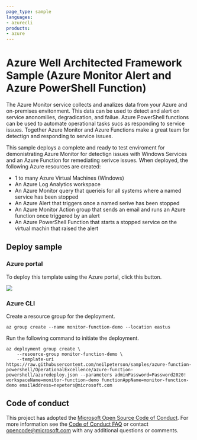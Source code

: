 ```yaml
--- 
page_type: sample
languages:
- azurecli
products:
- azure
---
```


# Azure Well Architected Framework Sample (Azure Monitor Alert and Azure PowerShell Function)

The Azure Monitor service collects and analizes data from your Azure and on-premises envitonment. This data can be used to detect and alert on service anonomilies, degradication, and failue. Azure PowerShell functions can be used to automate operational tasks sucs as responding to service issues. Together Azure Monitor and Azure Functions make a great team for detectign and responding to service issues.

This sample deploys a complete and ready to test enviroment for demonistrating Azure Monitor for detectign issues with Windows Services and an Azure Function for remediating serivce issues. When deployed, the following Azure resources are created:

- 1 to many Azure Virtual Machines (Windows)
- An Azure Log Analytics workspace
- An Azure Monitor query that querieis for all systems where a named service has been stopped
- An Azure Alert that triggers once a named serive has been stopped
- An Azure Monitor Action group that sends an email and runs an Azure function once triggered by an alert
- An Azure PowerShell Function that starts a stopped service on the virtual machin that raised the alert

## Deploy sample

### Azure portal

To deploy this template using the Azure portal, click this button.

<a href="https://portal.azure.com/#create/Microsoft.Template/uri/https%3A%2F%2Fraw.githubusercontent.com%2Fneilpeterson%2Fsamples%2Fazure-function-powershell%2FOperationalExcellence%2Fazure-function-powershell%2Fazuredeploy.json" target="_blank">
    <img src="http://azuredeploy.net/deploybutton.png"/>
</a>  

### Azure CLI

Create a resource group for the deployment.

```azurecli
az group create --name monitor-function-demo --location eastus
```

Run the following command to initiate the deployment.

```azurecli
az deployment group create \
    --resource-group monitor-function-demo \
    --template-uri https://raw.githubusercontent.com/neilpeterson/samples/azure-function-powershell/OperationalExcellence/azure-function-powershell/azuredeploy.json --parameters adminPassword=Password2020! workspaceName=monitor-function-demo functionAppName=monitor-function-demo emailAddress=nepeters@microsoft.com
```

## Code of conduct

This project has adopted the [Microsoft Open Source Code of Conduct](https://opensource.microsoft.com/codeofconduct/). For more information see the [Code of Conduct FAQ](https://opensource.microsoft.com/codeofconduct/faq/) or contact [opencode@microsoft.com](mailto:opencode@microsoft.com) with any additional questions or comments.
